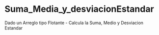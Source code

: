 # Suma_Media_y_desviacionEstandar
Dado un Arreglo tipo Flotante - Calcula la Suma, Medio y Desviacion Estandar
